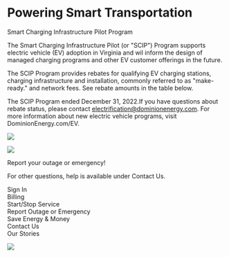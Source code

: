 # Powering Smart Transportation  

Smart Charging Infrastructure Pilot Program  

The Smart Charging Infrastructure Pilot (or "SCIP") Program supports electric vehicle (EV) adoption in Virginia and wil inform the design of managed charging programs and other EV customer offerings in the future.  

The SCIP Program provides rebates for qualifying EV charging stations, charging infrastructure and installation, commonly referred to as "make-ready." and network fees. See rebate amounts in the table below.  

The SCIP Program ended December 31, 2022.If you have questions about rebate status, please contact electrification@dominionenergy.com. For more information about new electric vehicle programs, visit DominionEnergy.com/EV.  

![](images/09d2ac7f1f81091acce4b06701ee15fa7dfde82c30271a9720d7c4acae2fad59.jpg)  

![](images/bfc01a721850dbc34970bcb48bebb0467331c97b9aeebef885b00f4343f3584f.jpg)  

Report your outage or emergency!  

For other questions, help is available under Contact Us.  

Sign In   
Billing   
Start/Stop Service   
Report Outage or Emergency   
Save Energy & Money   
Contact Us   
Our Stories  

![](images/8f247557405f927bc7c1297ca38b58d9be72b8953d61e8fe0323a41be1e1cb34.jpg)  